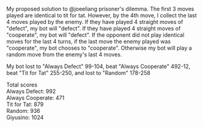 My proposed solution to @joeeliang prisoner's dilemma. The first 3 moves played are identical to tit for tat. However, by the 4th move, I collect the last 4 moves played by the enemy. If they have played 4 straight moves of "defect", my bot will "defect". If they have played 4 straight moves of "cooperate", my bot will "defect". If the opponent did not play identical moves for the last 4 turns, if the last move the enemy played was "cooperate", my bot chooses to "cooperate". Otherwise my bot will play a random move from the enemy's last 4 moves.

My bot lost to "Always Defect" 99-104, beat "Always Cooperate" 492-12, beat "Tit for Tat" 255-250, and lost to "Random" 178-258

Total scores    
Always Defect: 992   
Always Cooperate: 471   
Tit for Tat: 879   
Random: 936   
Giyusino: 1024   

